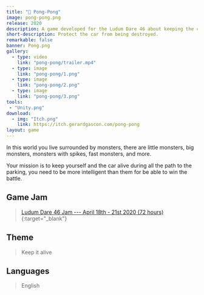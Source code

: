 ```yaml
---
title: "🏓 Pong-Pong"
image: pong-pong.png
release: 2020
description: A game developed for the Ludum Dare 46 about keeping the car from being destroyed.
short-description: Protect the car from being destroyed.
remarkable: false
banner: Pong.png
gallery:
  - type: video
    link: "pong-pong/trailer.mp4"
  - type: image
    link: "pong-pong/1.png"
  - type: image
    link: "pong-pong/2.png"
  - type: image
    link: "pong-pong/3.png"
tools:
 - "Unity.png"
download:
  - img: "Itch.png"
    link: https://itch.gerardgascon.com/pong-pong
layout: game
---
```


In this world you live surrounded by monsters, there are little monsters, big monsters, monsters with spikes, fast monsters, and more.

Your mission is to keep yourself and the car alive during all the path to the parking, you need to be more intelligent than them for be able to win the battle.

## Game Jam

> [Ludum Dare 46 Jam --- April 18th - 21st 2020 (72 hours)](https://ldjam.com/events/ludum-dare/46/){:target="_blank"}

## Theme

> Keep it alive

## Languages

> English
